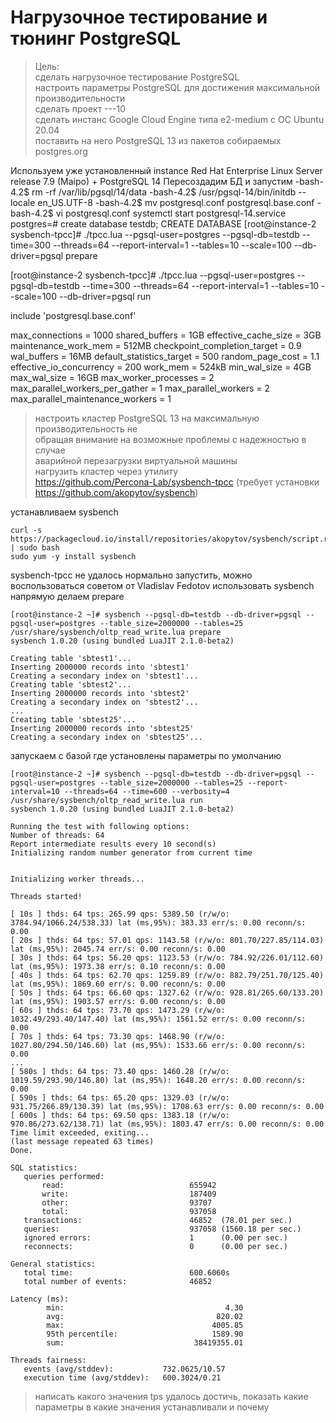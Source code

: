 # Нагрузочное тестирование и тюнинг PostgreSQL

>Цель:  
>сделать нагрузочное тестирование PostgreSQL  
>настроить параметры PostgreSQL для достижения максимальной производительности  
>сделать проект ---10  
>сделать инстанс Google Cloud Engine типа e2-medium с ОС Ubuntu 20.04  
>поставить на него PostgreSQL 13 из пакетов собираемых postgres.org  

Используем уже установленный instance Red Hat Enterprise Linux Server release 7.9 (Maipo) + PostgreSQL 14
Пересоздадим БД и запустим
-bash-4.2$ rm -rf /var/lib/pgsql/14/data
-bash-4.2$ /usr/pgsql-14/bin/initdb --locale en_US.UTF-8
-bash-4.2$ mv postgresql.conf postgresql.base.conf
-bash-4.2$ vi postgresql.conf
systemctl start postgresql-14.service
postgres=# create database testdb;
CREATE DATABASE
[root@instance-2 sysbench-tpcc]# ./tpcc.lua --pgsql-user=postgres --pgsql-db=testdb --time=300 --threads=64 --report-interval=1 --tables=10 --scale=100 --db-driver=pgsql prepare


[root@instance-2 sysbench-tpcc]# ./tpcc.lua --pgsql-user=postgres --pgsql-db=testdb --time=300 --threads=64 --report-interval=1 --tables=10 --scale=100 --db-driver=pgsql run

include 'postgresql.base.conf'

max_connections = 1000
shared_buffers = 1GB
effective_cache_size = 3GB
maintenance_work_mem = 512MB
checkpoint_completion_target = 0.9
wal_buffers = 16MB
default_statistics_target = 500
random_page_cost = 1.1
effective_io_concurrency = 200
work_mem = 524kB
min_wal_size = 4GB
max_wal_size = 16GB
max_worker_processes = 2
max_parallel_workers_per_gather = 1
max_parallel_workers = 2
max_parallel_maintenance_workers = 1

>настроить кластер PostgreSQL 13 на максимальную производительность не  
>обращая внимание на возможные проблемы с надежностью в случае  
>аварийной перезагрузки виртуальной машины  
>нагрузить кластер через утилиту  
>https://github.com/Percona-Lab/sysbench-tpcc (требует установки https://github.com/akopytov/sysbench)  

устанавливаем sysbench
```console
curl -s https://packagecloud.io/install/repositories/akopytov/sysbench/script.rpm.sh | sudo bash
sudo yum -y install sysbench
```
sysbench-tpcc не удалось нормально запустить, можно воспользоваться советом от Vladislav Fedotov использовать sysbench напрямую
делаем prepare
```console
[root@instance-2 ~]# sysbench --pgsql-db=testdb --db-driver=pgsql --pgsql-user=postgres --table_size=2000000 --tables=25 /usr/share/sysbench/oltp_read_write.lua prepare
sysbench 1.0.20 (using bundled LuaJIT 2.1.0-beta2)

Creating table 'sbtest1'...
Inserting 2000000 records into 'sbtest1'
Creating a secondary index on 'sbtest1'...
Creating table 'sbtest2'...
Inserting 2000000 records into 'sbtest2'
Creating a secondary index on 'sbtest2'...
...
Creating table 'sbtest25'...
Inserting 2000000 records into 'sbtest25'
Creating a secondary index on 'sbtest25'...
```
 запускаем с базой где установлены параметры по умолчанию
 ```console
 [root@instance-2 ~]# sysbench --pgsql-db=testdb --db-driver=pgsql --pgsql-user=postgres --table_size=2000000 --tables=25 --report-interval=10 --threads=64 --time=600 --verbosity=4 /usr/share/sysbench/oltp_read_write.lua run
sysbench 1.0.20 (using bundled LuaJIT 2.1.0-beta2)

Running the test with following options:
Number of threads: 64
Report intermediate results every 10 second(s)
Initializing random number generator from current time


Initializing worker threads...

Threads started!

[ 10s ] thds: 64 tps: 265.99 qps: 5389.50 (r/w/o: 3784.94/1066.24/538.33) lat (ms,95%): 383.33 err/s: 0.00 reconn/s: 0.00
[ 20s ] thds: 64 tps: 57.01 qps: 1143.58 (r/w/o: 801.70/227.85/114.03) lat (ms,95%): 2045.74 err/s: 0.00 reconn/s: 0.00
[ 30s ] thds: 64 tps: 56.20 qps: 1123.53 (r/w/o: 784.92/226.01/112.60) lat (ms,95%): 1973.38 err/s: 0.10 reconn/s: 0.00
[ 40s ] thds: 64 tps: 62.70 qps: 1259.89 (r/w/o: 882.79/251.70/125.40) lat (ms,95%): 1869.60 err/s: 0.00 reconn/s: 0.00
[ 50s ] thds: 64 tps: 66.60 qps: 1327.62 (r/w/o: 928.81/265.60/133.20) lat (ms,95%): 1903.57 err/s: 0.00 reconn/s: 0.00
[ 60s ] thds: 64 tps: 73.70 qps: 1473.29 (r/w/o: 1032.49/293.40/147.40) lat (ms,95%): 1561.52 err/s: 0.00 reconn/s: 0.00
[ 70s ] thds: 64 tps: 73.30 qps: 1468.90 (r/w/o: 1027.80/294.50/146.60) lat (ms,95%): 1533.66 err/s: 0.00 reconn/s: 0.00
...
[ 580s ] thds: 64 tps: 73.40 qps: 1460.28 (r/w/o: 1019.59/293.90/146.80) lat (ms,95%): 1648.20 err/s: 0.00 reconn/s: 0.00
[ 590s ] thds: 64 tps: 65.20 qps: 1329.03 (r/w/o: 931.75/266.89/130.39) lat (ms,95%): 1708.63 err/s: 0.00 reconn/s: 0.00
[ 600s ] thds: 64 tps: 69.50 qps: 1383.18 (r/w/o: 970.86/273.62/138.71) lat (ms,95%): 1803.47 err/s: 0.00 reconn/s: 0.00
Time limit exceeded, exiting...
(last message repeated 63 times)
Done.

SQL statistics:
    queries performed:
        read:                            655942
        write:                           187409
        other:                           93707
        total:                           937058
    transactions:                        46852  (78.01 per sec.)
    queries:                             937058 (1560.18 per sec.)
    ignored errors:                      1      (0.00 per sec.)
    reconnects:                          0      (0.00 per sec.)

General statistics:
    total time:                          600.6060s
    total number of events:              46852

Latency (ms):
         min:                                    4.30
         avg:                                  820.02
         max:                                 4005.85
         95th percentile:                     1589.90
         sum:                             38419355.01

Threads fairness:
    events (avg/stddev):           732.0625/10.57
    execution time (avg/stddev):   600.3024/0.21
 ```
>написать какого значения tps удалось достичь, показать какие параметры в какие значения устанавливали и почему  
